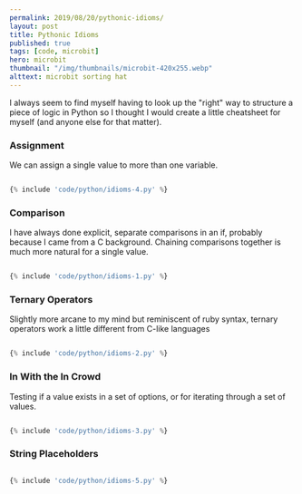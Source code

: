 ```yaml
---
permalink: 2019/08/20/pythonic-idioms/
layout: post
title: Pythonic Idioms
published: true
tags: [code, microbit]
hero: microbit
thumbnail: "/img/thumbnails/microbit-420x255.webp"
alttext: microbit sorting hat
---
```


I always seem to find myself having to look up the "right" way to structure a piece of logic in Python so I thought I would
create a little cheatsheet for myself (and anyone else for that matter).

### Assignment

We can assign a single value to more than one variable.

```python

{% include 'code/python/idioms-4.py' %}

```

### Comparison

I have always done explicit, separate comparisons in an if, probably because I came from a C background. Chaining
comparisons together is much more natural for a single value.

```python

{% include 'code/python/idioms-1.py' %}

```

### Ternary Operators

Slightly more arcane to my mind but reminiscent of ruby syntax, ternary operators work a little different from C-like
languages

```python

{% include 'code/python/idioms-2.py' %}

```

### In With the In Crowd

Testing if a value exists in a set of options, or for iterating through a set of values.

```python

{% include 'code/python/idioms-3.py' %}

```

### String Placeholders

```python

{% include 'code/python/idioms-5.py' %}

```
